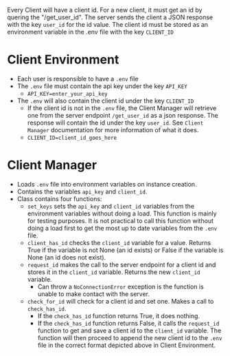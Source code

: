 Every Client will have a client id. For a new client, it must get an id by quering the "/get_user_id". The server sends the client a JSON response with the key `user_id` for the id value. The client id must be stored as an environment variable in the .env file with the key `CLIENT_ID`
# Client Environment
* Each user is responsible to have a `.env` file
* The `.env` file must contain the api key under the key `API_KEY`
    * `API_KEY=enter_your_api_key`
* The `.env` will also contain the client id under the key `CLIENT_ID`
    * If the client id is not in the `.env` file, the Client Manager will retrieve one from the server endpoint `/get_user_id` as a json response. The response will contain the id under the key `user_id`. See `Client Manager` documentation for more information of what it does.
    * `CLIENT_ID=client_id_goes_here`

# Client Manager
* Loads `.env` file into environment variables on instance creation.
* Contains the variables `api_key` and `client_id`.
* Class contains four functions:
    * `set_keys` sets the `api_key` and `client_id` variables from the environment variables without doing a load. This function is mainly for testing purposes. It is not practical to call this function without doing a load first to get the most up to date variables from the `.env` file.
    * `client_has_id` checks the `client_id` variable for a value. Returns True if the variable is not None (an id exists) or False if the variable is None (an id does not exist).
    * `request_id` makes the call to the server endpoint for a client id and stores it in the `client_id` variable. Returns the new `client_id` variable.
        * Can throw a `NoConnectionError` exception is the function is unable to make contact with the server.
    * `check_for_id` will check for a client id and set one. Makes a call to `check_has_id`.
        * If the `check_has_id` function returns True, it does nothing.
        * If the `check_has_id` function returns False, it calls the `request_id` function to get and save a client id to the `client_id` variable. The function will then proceed to append the new client id to the `.env` file in the correct format depicted above in Client Environment.